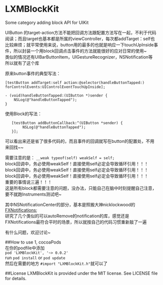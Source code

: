 # LXMBlockKit
Some category adding block API for UIKit    

UIButton 的target-action方法不能把回调方法跟配置方法写在一起，不利于代码阅读；而且target也基本都是所属的viewController，每次都addTarget：self也比较麻烦；就平常使用来说，button用的最多的也就是响应一下touchUpInside事件，所以封装一个用block回调点击事件的方法就能很好的应对日常的使用~    
类似的情况还有UIBarButtonItem，UIGestureRecognizer，NSNotification等    
所以就有了这个库    

原来button事件的典型写法：     
```
[testButton addTarget:self action:@selector(handleButtonTapped:) forControlEvents:UIControlEventTouchUpInside]; 

- (void)handleButtonTapped:(UIButton *)sender {    
    NSLog(@"handleButtonTapped");        
}
```
使用Block的写法：
```
   [testButton addButtonCallback:^(UIButton *sender) {
        NSLog(@"handleButtonTapped");
   }];
```
可以看出来还是省了很多代码的，而且事件的回调就写在button的配置处，不用来回找~~   

需要注意的是：
`__weak typeof(self) weakSelf = self;`    
block回调中，务必使用weakSelf！直接使用self必定会导致循环引用！！！    
block回调中，务必使用weakSelf！直接使用self必定会导致循环引用！！！    
block回调中，务必使用weakSelf！直接使用self必定会导致循环引用！！！    
重要的事情说三遍！！！   
这是所有block都需要注意的问题，没办法，只能自己在脑中时刻提醒自己注意，要不就跑Instruments测试吧~   

其中NSNotificationCenter的部分，基本是照搬大神nicklockwood的[FXNotifications](https://github.com/nicklockwood/FXNotifications);    
研究了几个类似的可以autoRemove的notification的库，感觉还是FXNotifications最符合平时的场景，所以就按自己的代码习惯重新敲了一遍 

有什么问题，欢迎讨论~


##How to use
1, cocoaPods    
在你的podfile中添加    
`pod 'LXMBlockKit', '~> 0.0.2'`    
run `pod install` or `pod update`   
然后在需要的地方 `#import "LXMBlockKit.h"`就可以了

##License
LXMBlockKit is provided under the MIT license. See LICENSE file for details.




